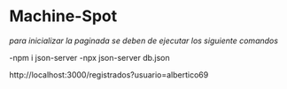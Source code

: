 # Machine-Spot

*para inicializar la paginada se deben de ejecutar los siguiente comandos*

-npm i json-server
-npx json-server db.json


http://localhost:3000/registrados?usuario=albertico69


